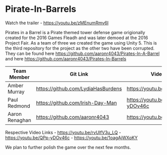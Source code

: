 # Pirate-In-Barrels

Watch the trailer - https://youtu.be/zMEnumRmv6I

Pirates in a Barrel is a Pirate themed tower defense game origionally created for the 2016 Games Fleadh and was later demoed at the 2016 Project Fair.
As a team of three we created the game using Unity 5. 
This is the third repository for the project as the other two have been corrupted. They can be found here https://github.com/aaronr4043/Pirates-In-A-Barrel and here https://github.com/aaronr4043/Pirates-In-Barrels
             
Team Member | Git Link | Video Link
------------ | ------------- | -------------
Amber Murray | https://github.com/LydiaHasBurdens | https://youtu.be/rvUIfV3u_LQ
Paul Redmond | https://github.com/Irish-Day-Man | https://youtu.be/QPp-yDOv46c
Aaron Renaghan | https://github.com/aaronr4043 | https://youtu.be/1oagAjWXoKY
             
Respective Video Links - https://youtu.be/rvUIfV3u_LQ
                       - https://youtu.be/QPp-yDOv46c
                       - https://youtu.be/1oagAjWXoKY

We plan to further polish the game over the next few months.
